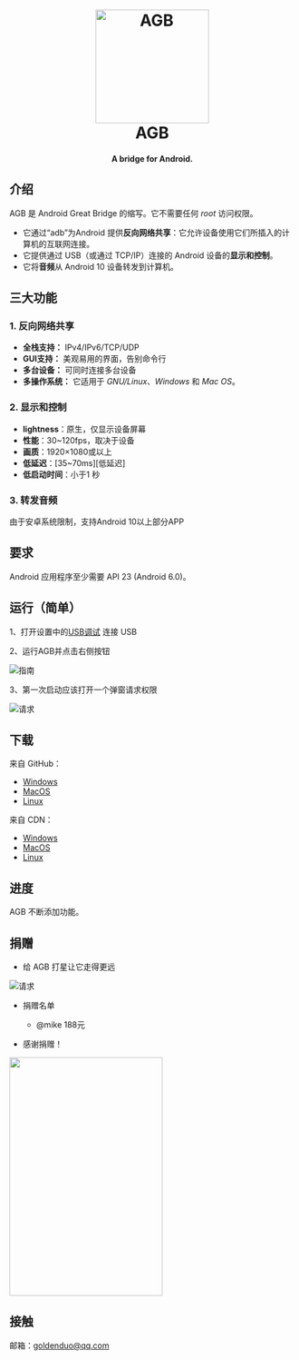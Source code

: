 <h1 align="center">
  <img src="https://selfshare.flyingcat.top/AGB/icon.png" alt="AGB" width="200">
  <br>AGB<br>
</h1>

<h4 align="center">A bridge for Android.</h4>


## 介绍

AGB 是 Android Great Bridge 的缩写。它不需要任何 _root_ 访问权限。
* 它通过“adb”为Android 提供**反向网络共享**：它允许设备使用它们所插入的计算机的互联网连接。
* 它提供通过 USB（或通过 TCP/IP）连接的 Android 设备的**显示和控制**。
* 它将**音频**从 Android 10 设备转发到计算机。

## 三大功能

### 1. 反向网络共享

- **全栈支持：** IPv4/IPv6/TCP/UDP
- **GUI支持：** 美观易用的界面，告别命令行
- **多台设备：** 可同时连接多台设备
- **多操作系统：** 它适用于 _GNU/Linux_、_Windows_ 和 _Mac OS_。

### 2. 显示和控制

- **lightness**：原生，仅显示设备屏幕
- **性能**：30~120fps，取决于设备
- **画质**：1920×1080或以上
- **低延迟**：[35~70ms][低延迟]
- **低启动时间**：小于1 秒

### 3. 转发音频

由于安卓系统限制，支持Android 10以上部分APP

## 要求

Android 应用程序至少需要 API 23 (Android 6.0)。

## 运行（简单）

1、打开设置中的[USB调试](https://github.com/goldenduo/AGB/blob/main/developer_options.md)
连接 USB

2、运行AGB并点击右侧按钮

![指南](https://cdn.jsdelivr.net/gh/goldenduo/AGB/R/guide.gif)

3、第一次启动应该打开一个弹窗请求权限

![请求](https://cdn.jsdelivr.net/gh/goldenduo/AGB/R/request.jpg)

## 下载

来自 GitHub：

- [Windows](https://github.com/goldenduo/SelfShare/raw/main/AGB/windows/agb4.zip)
- [MacOS](https://github.com/goldenduo/SelfShare/raw/main/AGB/macos/agb4.zip)
- [Linux](https://github.com/goldenduo/SelfShare/raw/main/AGB/linux/agb4.zip)

来自 CDN：

- [Windows](https://selfshare.flyingcat.top/AGB/windows/agb4.zip)
- [MacOS](https://selfshare.flyingcat.top/AGB/macos/agb4.zip)
- [Linux](https://selfshare.flyingcat.top/AGB/linux/agb4.zip)

## 进度

AGB 不断添加功能。

## 捐赠

- 给 AGB 打星让它走得更远

![请求](https://cdn.jsdelivr.net/gh/goldenduo/AGB/R/please.gif)

- 捐赠名单

  - @mike 188元

- 感谢捐赠！

<img src="https://cdn.jsdelivr.net/gh/goldenduo/AGB/R/alipay.jpg" width="270" height="420">

## 接触

邮箱：goldenduo@qq.com
